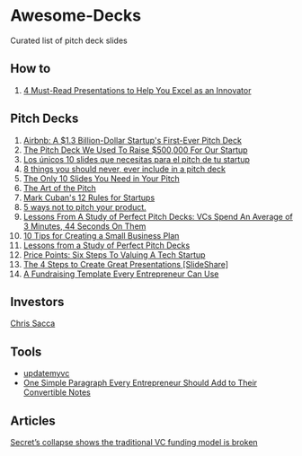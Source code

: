 # Awesome-Decks
Curated list of pitch deck slides

## How to
  1. [4 Must-Read Presentations to Help You Excel as an Innovator](https://blog.slideshare.net/2015/05/15/4-must-read-presentations-to-help-you-excel-as-an-innovator/)

## Pitch Decks
  1. [Airbnb: A $1.3 Billion-Dollar Startup's First-Ever Pitch Deck](http://www.businessinsider.com/airbnb-a-13-billion-dollar-startups-first-ever-pitch-deck-2011-9#-1)
  2. [The Pitch Deck We Used To Raise $500,000 For Our Startup](http://onstartups.com/tabid/3339/bid/98034/The-Pitch-Deck-We-Used-To-Raise-500-000-For-Our-Startup.aspx)
  3. [Los únicos 10 slides que necesitas para el pitch de tu startup](http://www.eureka-startups.com/como-hacer-pitch-startup-power-point/)
  4. [8 things you should never, ever include in a pitch deck](http://thenextweb.com/entrepreneur/2014/09/21/8-things-never-ever-include-pitch-deck/)
  5. [The Only 10 Slides You Need in Your Pitch](http://guykawasaki.com/the-only-10-slides-you-need-in-your-pitch/)
  6. [The Art of the Pitch](http://pt.slideshare.net/saren/the-art-of-the-pitch-44283008)
  7. [Mark Cuban's 12 Rules for Startups](http://www.entrepreneur.com/article/222524)
  8. [5 ways not to pitch your product.](https://medium.com/@bramk/5-ways-not-to-pitch-your-product-a55ac940841b?sf=mepjj)
  9. [Lessons From A Study of Perfect Pitch Decks: VCs Spend An Average of 3 Minutes, 44 Seconds On Them](http://techcrunch.com/2015/06/08/lessons-from-a-study-of-perfect-pitch-decks-vcs-spend-an-average-of-3-minutes-44-seconds-on-them/)
  10. [10 Tips for Creating a Small Business Plan](https://www.legalzoom.com/articles/10-tips-for-creating-a-small-business-plan?utm_campaign=Newsletter_2015_06_June)
  11. [Lessons from a Study of Perfect Pitch Decks](https://docsend.com/view/p8jxsqr)
  12. [Price Points: Six Steps To Valuing A Tech Startup](http://www.entrepreneur.com/article/246651)
  13. [The 4 Steps to Create Great Presentations [SlideShare]](http://blog.usefedora.com/post/121927807958/the-4-steps-to-create-great-presentations)
  14. [A Fundraising Template Every Entrepreneur Can Use](http://techcrunch.com/2015/05/30/how-much-does-your-startup-need-to-raise/)

## Investors
 [Chris Sacca](https://twitter.com/sacca)
 
## Tools
 - [updatemyvc](http://updatemyvc.com/post/81994044620/investor-update)
 - [One Simple Paragraph Every Entrepreneur Should Add to Their Convertible Notes](http://www.bothsidesofthetable.com/2015/05/30/one-simple-paragraph-every-entrepreneur-should-add-to-their-convertible-notes)

## Articles
 [Secret’s collapse shows the traditional VC funding model is broken](http://venturebeat.com/2015/05/23/4-lessons-from-secrets-collapse-the-traditional-vc-funding-model-is-broken/)
